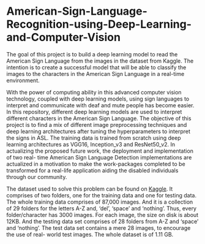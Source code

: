 # American-Sign-Language-Recognition-using-Deep-Learning-and-Computer-Vision
The goal of this project is to build a deep learning model to read the American Sign Language from the images in the dataset from Kaggle. The intention is to create a successful model that will be able to classify the images to the characters in the American Sign Language in a real-time environment.

With the power of computing ability in this advanced computer vision technology, coupled with deep learning models, using sign languages to interpret and communicate with deaf and mute people has become easier. In this repository, different deep learning models are used to interpret different characters in the American Sign Language. 
The objective of this project is to find a mix of different image preprocessing techniques and deep learning architectures after tuning the hyperparameters to interpret the signs in ASL.
The training data is trained from scratch using deep learning architectures as VGG16, Inception_v3 and ResNet50_v2.
In actualizing the proposed future work, the deployment and implementation of two real- time American Sign Language Detection implementations are actualized in a motivation to make the work-packages completed to be transformed for a real-life application aiding the disabled individuals through our community.

The dataset used to solve this problem can be found on [Kaggle](https://www.kaggle.com/datasets/grassknoted/asl-alphabet/code). It comprises of two folders, one for the training data and one for testing data. The whole training data comprises of 87,000 images. And it is a collection of 29 folders for the letters A-Z and, ‘del’, ‘space’ and ‘nothing’. Thus, every folder/character has 3000 images. For each image, the size on disk is about 12KB. And the testing data set comprises of 28 folders from A-Z and ‘space’ and ‘nothing’. The test data set contains a mere 28 images, to encourage the use of real- world test images. The whole dataset is of 1.11 GB.
